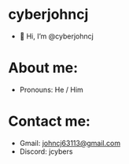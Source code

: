 # cyberjohncj

- 👋 Hi, I’m @cyberjohncj
  
# About me:
  * Pronouns: He / Him
# Contact me:
  * Gmail: johncj63113@gmail.com
  * Discord: jcybers
